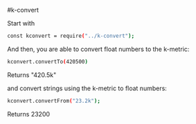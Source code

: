 #k-convert

Start with

```sh
const kconvert = require("../k-convert");
```

And then, you are able to convert float numbers to the k-metric:

```sh
kconvert.convertTo(420500)
```

Returns "420.5k"

and convert strings using the k-metric to float numbers:

```sh
kconvert.convertFrom("23.2k");
```

Returns 23200

